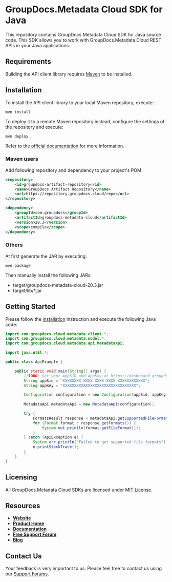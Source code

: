 # GroupDocs.Metadata Cloud SDK for Java
This repository contains GroupDocs.Metadata Cloud SDK for Java source code. This SDK allows you to work with GroupDocs.Metadata Cloud REST APIs in your Java applications.

## Requirements

Building the API client library requires [Maven](https://maven.apache.org/) to be installed.

## Installation

To install the API client library to your local Maven repository, execute:

```shell
mvn install
```

To deploy it to a remote Maven repository instead, configure the settings of the repository and execute:

```shell
mvn deploy
```

Refer to the [official documentation](https://maven.apache.org/plugins/maven-deploy-plugin/usage.html) for more information.

### Maven users

Add following repository and dependency to your project's POM

```xml
<repository>
    <id>groupdocs-artifact-repository</id>
    <name>GroupDocs Artifact Repository</name>
    <url>https://repository.groupdocs.cloud/repo</url>
</repository>
```

```xml
<dependency>
    <groupId>com.groupdocs</groupId>
    <artifactId>groupdocs-metadata-cloud</artifactId>
    <version>20.3</version>
    <scope>compile</scope>
</dependency>
```

### Others

At first generate the JAR by executing:

    mvn package

Then manually install the following JARs:

* target/groupdocs-metadata-cloud-20.3.jar
* target/lib/*.jar

## Getting Started

Please follow the [installation](#installation) instruction and execute the following Java code:

```java
import com.groupdocs.cloud.metadata.client.*;
import com.groupdocs.cloud.metadata.model.*;
import com.groupdocs.cloud.metadata.api.MetadataApi;

import java.util.*;

public class ApiExample {

    public static void main(String[] args) {
        //TODO: Get your AppSID and AppKey at https://dashboard.groupdocs.cloud (free registration is required).
        String appSid = "XXXXXXXX-XXXX-XXXX-XXXX-XXXXXXXXXXXX";
        String appKey = "XXXXXXXXXXXXXXXXXXXXXXXXXXXXXXXX";

        Configuration configuration = new Configuration(appSid, appKey);
        
        MetadataApi metadataApi = new MetadataApi(configuration);

        try {
            FormatsResult response = metadataApi.getSupportedFileFormats();
            for (Format format : response.getFormats()) {
                System.out.println(format.getFileFormat());
            }
        } catch (ApiException e) {
            System.err.println("Failed to get supported file formats");
            e.printStackTrace();
        }
    }
}
```

## Licensing
All GroupDocs.Metadata Cloud SDKs are licensed under [MIT License](LICENSE).

## Resources
+ [**Website**](https://www.groupdocs.cloud)
+ [**Product Home**](https://products.groupdocs.cloud/metadata)
+ [**Documentation**](https://docs.groupdocs.cloud/display/metadatacloud/Home)
+ [**Free Support Forum**](https://forum.groupdocs.cloud/c/metadata)
+ [**Blog**](https://blog.groupdocs.cloud/category/metadata)

## Contact Us
Your feedback is very important to us. Please feel free to contact us using our [Support Forums](https://forum.groupdocs.cloud/c/metadata).
